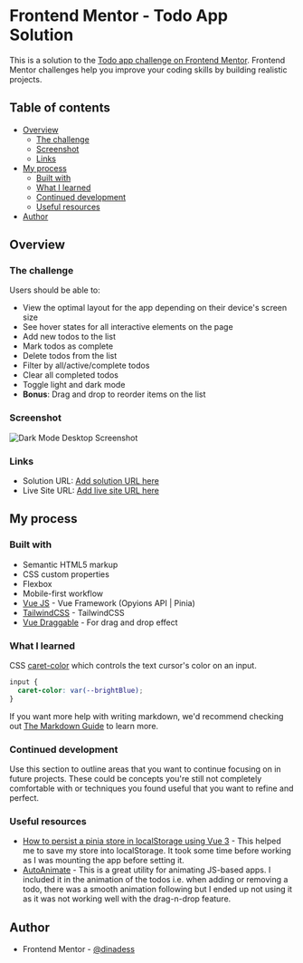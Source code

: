 # Frontend Mentor - Todo App Solution

This is a solution to the [Todo app challenge on Frontend Mentor](https://www.frontendmentor.io/challenges/todo-app-Su1_KokOW). Frontend Mentor challenges help you improve your coding skills by building realistic projects.

## Table of contents

- [Overview](#overview)
  - [The challenge](#the-challenge)
  - [Screenshot](#screenshot)
  - [Links](#links)
- [My process](#my-process)
  - [Built with](#built-with)
  - [What I learned](#what-i-learned)
  - [Continued development](#continued-development)
  - [Useful resources](#useful-resources)
- [Author](#author)

## Overview

### The challenge

Users should be able to:

- View the optimal layout for the app depending on their device's screen size
- See hover states for all interactive elements on the page
- Add new todos to the list
- Mark todos as complete
- Delete todos from the list
- Filter by all/active/complete todos
- Clear all completed todos
- Toggle light and dark mode
- **Bonus**: Drag and drop to reorder items on the list

### Screenshot

![Dark Mode Desktop Screenshot](../todo-app-fm/src/assets/img/dark-mode-screenshot-todo-app-fm.png)

### Links

- Solution URL: [Add solution URL here](https://your-solution-url.com)
- Live Site URL: [Add live site URL here](https://your-live-site-url.com)

## My process

### Built with

- Semantic HTML5 markup
- CSS custom properties
- Flexbox
- Mobile-first workflow
- [Vue JS](https://vuejs.org/) - Vue Framework (Opyions API | Pinia)
- [TailwindCSS](https://tailwindcss.com/) - TailwindCSS
- [Vue Draggable](https://github.com/SortableJS/vue.draggable.next) - For drag and drop effect

### What I learned

CSS [caret-color](https://developer.mozilla.org/en-US/docs/Web/CSS/caret-color) which controls the text cursor's color on an input.

```css
input {
  caret-color: var(--brightBlue);
}
```

If you want more help with writing markdown, we'd recommend checking out [The Markdown Guide](https://www.markdownguide.org/) to learn more.

### Continued development

Use this section to outline areas that you want to continue focusing on in future projects. These could be concepts you're still not completely comfortable with or techniques you found useful that you want to refine and perfect.

### Useful resources

- [How to persist a pinia store in localStorage using Vue 3](https://github.com/vuejs/pinia/issues/309) - This helped me to save my store into localStorage. It took some time before working as I was mounting the app before setting it.
- [AutoAnimate](https://auto-animate.formkit.com/) - This is a great utility for animating JS-based apps. I included it in the animation of the todos i.e. when adding or removing a todo, there was a smooth animation following but I ended up not using it as it was not working well with the drag-n-drop feature.

## Author

- Frontend Mentor - [@dinadess](https://www.frontendmentor.io/profile/dinadess)
